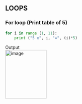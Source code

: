 ## LOOPS

### For loop (Print table of 5)
```py
for i in range (1, 11):
    print ("5 x", i, "=", (i)*5)
```
Output<br>
<img width="131" height="154" alt="image" src="https://github.com/user-attachments/assets/2b8b0f73-981b-452b-8bd3-4e75a08d00d8" />
